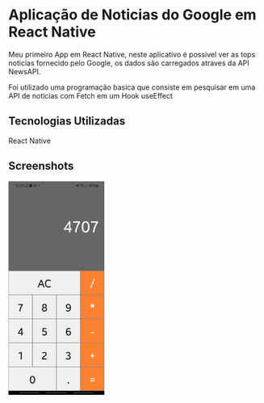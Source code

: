
# Aplicação de Noticias do Google em React Native

Meu primeiro App em React Native, neste aplicativo é possivel ver as tops noticias fornecido pelo Google, os dados são carregados atraves da API NewsAPI.

Foi utilizado uma programação basica que consiste em pesquisar em uma API de noticias com Fetch em um Hook useEffect
## Tecnologias Utilizadas

React Native
## Screenshots

<img src="https://github.com/fealex95/react-native-calculator-cod3r-curso/blob/main/Screenshots/WhatsApp%20Image%202022-03-26%20at%2012.29.21.jpeg" width=190 />
